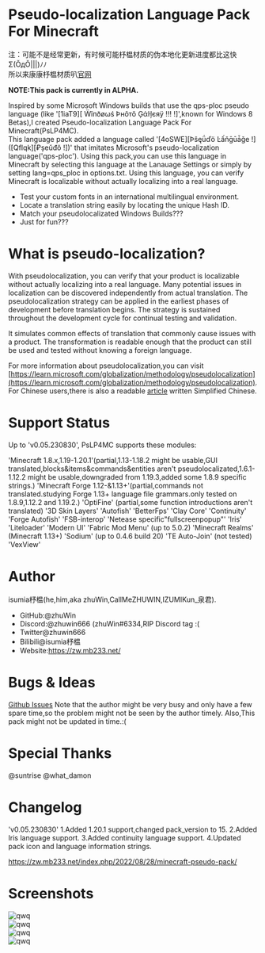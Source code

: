# Pseudo-localization Language Pack For Minecraft

注：可能不是经常更新，有时候可能杼榅材质的伪本地化更新进度都比这快Σ(ŎдŎ|||)ﾉﾉ<br>所以来康康杼榅材质叭[官网](https://zw.mb233.net/index.php/zwpack)


**NOTE:This pack is currently in ALPHA.**


Inspired by some Microsoft Windows builds that use the qps-ploc pseudo language (like '[1iaT9][ Ẅĭпðøωś Þнôтŏ Ģάŀļєяÿ !!! !]',known for Windows 8 Betas),I created Pseudo-localization Language Pack For Minecraft(PsLP4MC).<br>
This language pack added a language called '[4oSWE][Þŝęǘďö Ŀấňḡūǡǧe !]([QfIqk][₽șeǔđŏ !])' that imitates Microsoft's pseudo-localization language('qps-ploc').
Using this pack,you can use this language in Minecraft by selecting this language at the Lanauage Settings or simply by setting lang=qps_ploc in options.txt.
Using this language, you can verify Minecraft is localizable without actually localizing into a real language.
<br>
* Test your custom fonts in an international multilingual environment.
* Locate a translation string easily by locating the unique Hash ID.
* Match your pseudolocalizated Windows Builds???
* Just for fun???

# What is pseudo-localization?

With pseudolocalization, you can verify that your product is localizable without actually localizing into a real language. Many potential issues in localization can be discovered independently from actual translation. The pseudolocalization strategy can be applied in the earliest phases of development before translation begins. The strategy is sustained throughout the development cycle for continual testing and validation.

It simulates common effects of translation that commonly cause issues with a product. The transformation is readable enough that the product can still be used and tested without knowing a foreign language.

For more information about pseudolocalization,you can visit [https://learn.microsoft.com/globalization/methodology/pseudolocalization](https://learn.microsoft.com/globalization/methodology/pseudolocalization).
For Chinese users,there is also a readable [article]([https://www.bilibili.com/read/cv18226873) written Simplified Chinese.

# Support Status
Up to 'v0.05.230830', PsLP4MC supports these modules:


'Minecraft 1.8.x,1.19-1.20.1'(partial,1.13-1.18.2 might be usable,GUI translated,blocks&items&commands&entities aren't pseudolocalizated,1.6.1-1.12.2 might be usable,downgraded from 1.19.3,added some 1.8.9 specific strings.)
'Minecraft Forge 1.12-&1.13+'(partial,commands not translated.studying Forge 1.13+ language file grammars.only tested on 1.8.9,1.12.2 and 1.19.2.)
'OptiFine' (partial,some function introductions aren't translated)
'3D Skin Layers'
'Autofish'
'BetterFps'
'Clay Core'
'Continuity'
'Forge Autofish'
'FSB-interop'
'Netease specific"fullscreenpopup"'
'Iris'
'Liteloader'
'Modern UI'
'Fabric Mod Menu' (up to 5.0.2)
'Minecraft Realms' (Minecraft 1.13+)
'Sodium' (up to 0.4.6 build 20)
'TE Auto-Join' (not tested)
'VexView'


# Author
isumia杼榅(he,him,aka zhuWin,CallMeZHUWIN,IZUMIKun_泉君).

* GitHub:@zhuWin
* Discord:@zhuwin666 (zhuWin#6334,RIP Discord tag :(
* Twitter@zhuwin666
* Bilibili@isumia杼榅
* Website:https://zw.mb233.net/

# Bugs & Ideas
[Github Issues]([https://zw.mb233.net/index.php/zwpack](https://github.com/zhuWin/Minecraft-Pseudo-localization-Language-Pack/issues))
Note that the author might be very busy and only have a few spare time,so the problem might not be seen by the author timely.
Also,This pack might not be updated in time.:(

# Special Thanks

@suntrise
@what_damon

# Changelog

'v0.05.230830'
1.Added 1.20.1 support,changed pack_version to 15.
2.Added Iris language support. 
3.Added continuity language support. 
4.Updated pack icon and language information strings.

https://zw.mb233.net/index.php/2022/08/28/minecraft-pseudo-pack/

# Screenshots

![qwq](https://zw.mb233.net/wp-content/uploads/2022/08/23aaf18ca1d1a780.jpg)
<br>
![qwq](http://zw.mb233.net/wp-content/uploads/2023/01/2022-12-19_07.43.10.png)
<br>
![qwq](http://zw.mb233.net/wp-content/uploads/2023/01/2022-12-25_11.10.32.png)
<br>
![qwq](http://zw.mb233.net/wp-content/uploads/2023/01/2022-12-25_11.10.32.png)
<br>
